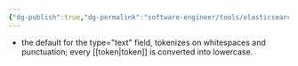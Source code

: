 ```yaml
---
{"dg-publish":true,"dg-permalink":"software-engineer/tools/elasticsearch/StandardAnalyzer","permalink":"/software-engineer/tools/elasticsearch/StandardAnalyzer/"}
---
```


- the default for the type="text" field, tokenizes on whitespaces and punctuation; every [[token\|token]] is converted into lowercase.